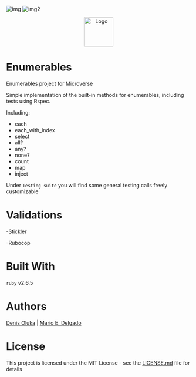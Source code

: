 ![img](https://img.shields.io/github/issues/MarioDena/Responsive-Design)
![img2](https://img.shields.io/github/license/MarioDena/Responsive-Design)


<p align="center">
  <a href="https://github.com/MarioDena">
    <img src="https://mariodena.github.io/blog/assets/img/sample/Logo.jpg" alt="Logo" width="80" height="80">
  </a>

# Enumerables
Enumerables project for Microverse

Simple implementation of the built-in methods for enumerables, including tests using Rspec.

Including:

* each
* each_with_index
* select
* all?
* any?
* none?
* count
* map
* inject

Under `Testing suite` you will find some general testing calls freely customizable

# Validations

-Stickler

-Rubocop

# Built With

`ruby` v2.6.5


# Authors

[Denis Oluka](https://github.com/OlukaDenis) | [Mario E. Delgado](https://github.com/MarioDena)

# License

This project is licensed under the MIT License - see the [LICENSE.md](LICENSE.md) file for details
